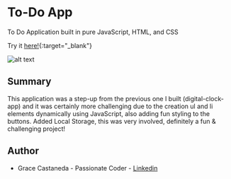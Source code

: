 # To-Do App

To Do Application built in pure JavaScript, HTML, and CSS

Try it [here!](https://over45Codes.github.io/to-do-app/){:target="_blank"}

![alt text](https://github.com/graciicodes/to-do-app/blob/master/images/Grace's%20Todo%20List%20pic.png)

## Summary

This application was a step-up from the previous one I built (digital-clock-app) and it was certainly more challenging due to the creation ul and li elements dynamically using JavaScript, also adding fun styling to the buttons. Added Local Storage, this was very involved, definitely a fun & challenging project!

<!--testing commits-->

## Author

- Grace Castaneda - Passionate Coder - [Linkedin](https://www.linkedin.com/in/castanedagrace/)
